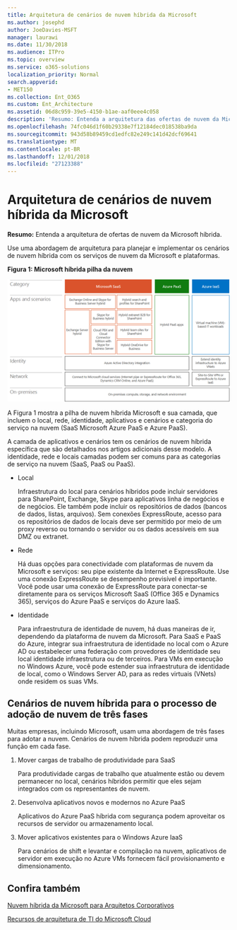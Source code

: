 ```yaml
---
title: Arquitetura de cenários de nuvem híbrida da Microsoft
ms.author: josephd
author: JoeDavies-MSFT
manager: laurawi
ms.date: 11/30/2018
ms.audience: ITPro
ms.topic: overview
ms.service: o365-solutions
localization_priority: Normal
search.appverid:
- MET150
ms.collection: Ent_O365
ms.custom: Ent_Architecture
ms.assetid: 06d8c959-39e5-4150-b1ae-aaf0eee4c058
description: 'Resumo: Entenda a arquitetura das ofertas de nuvem da Microsoft híbrida.'
ms.openlocfilehash: 74fc046d1f60b29338e7f12184dec018538ba9da
ms.sourcegitcommit: 943d58b89459cd1edfc82e249c141d42dcf69641
ms.translationtype: MT
ms.contentlocale: pt-BR
ms.lasthandoff: 12/01/2018
ms.locfileid: "27123388"
---
```

# <a name="architecture-of-microsoft-hybrid-cloud-scenarios"></a>Arquitetura de cenários de nuvem híbrida da Microsoft

 **Resumo:** Entenda a arquitetura de ofertas de nuvem da Microsoft híbrida.
  
Use uma abordagem de arquitetura para planejar e implementar os cenários de nuvem híbrida com os serviços de nuvem da Microsoft e plataformas.
  
**Figura 1: Microsoft híbrida pilha da nuvem**

![A pilha de nuvem híbrida da Microsoft](media/Hybrid-Poster/Hybrid-Cloud-Stack.png)
  
A Figura 1 mostra a pilha de nuvem híbrida Microsoft e sua camada, que incluem o local, rede, identidade, aplicativos e cenários e categoria do serviço na nuvem (SaaS Microsoft Azure PaaS e Azure PaaS).
  
A camada de aplicativos e cenários tem os cenários de nuvem híbrida específica que são detalhados nos artigos adicionais desse modelo. A identidade, rede e locais camadas podem ser comuns para as categorias de serviço na nuvem (SaaS, PaaS ou PaaS).
  
- Local
    
    Infraestrutura do local para cenários híbridos pode incluir servidores para SharePoint, Exchange, Skype para aplicativos linha de negócios e de negócios. Ele também pode incluir os repositórios de dados (bancos de dados, listas, arquivos). Sem conexões ExpressRoute, acesso para os repositórios de dados de locais deve ser permitido por meio de um proxy reverso ou tornando o servidor ou os dados acessíveis em sua DMZ ou extranet.
    
- Rede
    
    Há duas opções para conectividade com plataformas de nuvem da Microsoft e serviços: seu pipe existente da Internet e ExpressRoute. Use uma conexão ExpressRoute se desempenho previsível é importante. Você pode usar uma conexão de ExpressRoute para conectar-se diretamente para os serviços Microsoft SaaS (Office 365 e Dynamics 365), serviços do Azure PaaS e serviços do Azure IaaS.
    
- Identidade
    
    Para infraestrutura de identidade de nuvem, há duas maneiras de ir, dependendo da plataforma de nuvem da Microsoft. Para SaaS e PaaS do Azure, integrar sua infraestrutura de identidade no local com o Azure AD ou estabelecer uma federação com provedores de identidade seu local identidade infraestrutura ou de terceiros. Para VMs em execução no Windows Azure, você pode estender sua infraestrutura de identidade de local, como o Windows Server AD, para as redes virtuais (VNets) onde residem os suas VMs.
    
## <a name="hybrid-cloud-scenarios-for-the-three-phase-cloud-adoption-process"></a>Cenários de nuvem híbrida para o processo de adoção de nuvem de três fases

Muitas empresas, incluindo Microsoft, usam uma abordagem de três fases para adotar a nuvem. Cenários de nuvem híbrida podem reproduzir uma função em cada fase.
  
1. Mover cargas de trabalho de produtividade para SaaS
    
    Para produtividade cargas de trabalho que atualmente estão ou devem permanecer no local, cenários híbridos permitir que eles sejam integrados com os representantes de nuvem.
    
2. Desenvolva aplicativos novos e modernos no Azure PaaS
    
    Aplicativos do Azure PaaS híbrida com segurança podem aproveitar os recursos de servidor ou armazenamento local.
    
3. Mover aplicativos existentes para o Windows Azure IaaS
    
    Para cenários de shift e levantar e compilação na nuvem, aplicativos de servidor em execução no Azure VMs fornecem fácil provisionamento e dimensionamento.
    
## <a name="see-also"></a>Confira também

[Nuvem híbrida da Microsoft para Arquitetos Corporativos](microsoft-hybrid-cloud-for-enterprise-architects.md)
  
[Recursos de arquitetura de TI do Microsoft Cloud](microsoft-cloud-it-architecture-resources.md)

